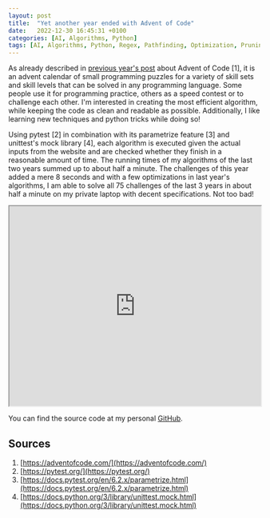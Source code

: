 ```yaml
---
layout: post 
title:  "Yet another year ended with Advent of Code"
date:   2022-12-30 16:45:31 +0100 
categories: [AI, Algorithms, Python]
tags: [AI, Algorithms, Python, Regex, Pathfinding, Optimization, Pruning]
--- 
```

As already described in [previous year's post](/2021/adventofcode/) about Advent of Code [1], it is an advent calendar
of small programming puzzles for a variety of skill sets and skill levels that can be solved in any programming
language. Some people use it for programming practice, others as a speed contest or to challenge each other. I'm
interested in creating the most efficient algorithm, while keeping the code as clean and readable as possible.
Additionally, I like learning new techniques and python tricks while doing so!

Using pytest [2] in combination with its parametrize feature [3] and unittest's mock library [4], each algorithm is
executed given the actual inputs from the website and are checked whether they finish in a reasonable amount of time.
The running times of my algorithms of the last two years summed up to about half a minute. The challenges of this year
added a mere 8 seconds and with a few optimizations in last year's algorithms, I am able to solve all 75 challenges of
the last 3 years in about half a minute on my private laptop with decent specifications. Not too bad!

<p><div style="text-align:center;"><iframe src="https://colinschepers.github.io/AdventOfCode/tests/results/test_running_times_2022.html" width="100%" height="400pt"></iframe></div></p>

You can find the source code at my personal [GitHub](https://github.com/colinschepers/AdventOfCode).

## Sources

1. [https://adventofcode.com/](https://adventofcode.com/)
2. [https://pytest.org/](https://pytest.org/)
3. [https://docs.pytest.org/en/6.2.x/parametrize.html](https://docs.pytest.org/en/6.2.x/parametrize.html)
4. [https://docs.python.org/3/library/unittest.mock.html](https://docs.python.org/3/library/unittest.mock.html)
